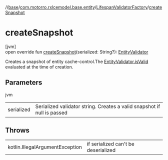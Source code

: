 //[base](../../../index.md)/[com.motorro.rxlcemodel.base.entity](../index.md)/[LifespanValidatorFactory](index.md)/[createSnapshot](create-snapshot.md)

# createSnapshot

[jvm]\
open override fun [createSnapshot](create-snapshot.md)(serialized: String?): [EntityValidator](../-entity-validator/index.md)

Creates a snapshot of entity cache-control.The [EntityValidator.isValid](../-entity-validator/is-valid.md) evaluated at the time of creation.

## Parameters

jvm

| | |
|---|---|
| serialized | Serialized validator string. Creates a valid snapshot if null is passed |

## Throws

| | |
|---|---|
| kotlin.IllegalArgumentException | if serialized can't be deserialized |
